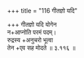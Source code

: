 +++
title = "116 गीतज्ञो यदि"

+++
गीतज्ञो यदि योगेन  
न+आप्नोति परमं पदम्।  
रुद्रस्य +अनुचरो भूत्वा  
तेन +एव सह मोदते  ॥ ३.११६ ॥